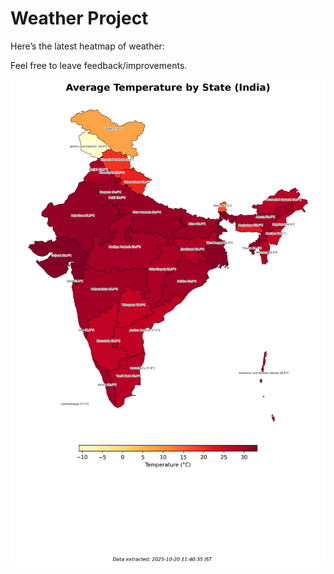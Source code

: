 # Weather Project

Here’s the latest heatmap of weather:

Feel free to leave feedback/improvements.

![India Heatmap](docs/assets/india_heatmap.png?v=F5D25D)
